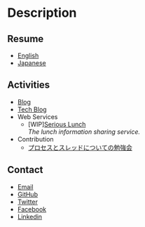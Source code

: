 # Description

## Resume

- [English](./en/resume)
- [Japanese](./jp/resume)

## Activities

- [Blog](https://note.mu/dyoshimitsu)
- [Tech Blog](https://qiita.com/dyoshimitsu)
- Web Services
  - [WIP][Serious Lunch](https://serious-lunch.com/)  
    *The lunch information sharing service.*
- Contribution
  - [プロセスとスレッドについての勉強会](https://blog.japantaxi.co.jp/2018/05/25/1146)

## Contact

- [Email](mailto:d.yoshimitsu@gmail.com)
- [GitHub](https://github.com/dyoshimitsu)
- [Twitter](https://twitter.com/dyoshimitsu)
- [Facebook](https://facebook.com/dyoshimitsu)
- [Linkedin](https://www.linkedin.com/in/dyoshimitsu/)
